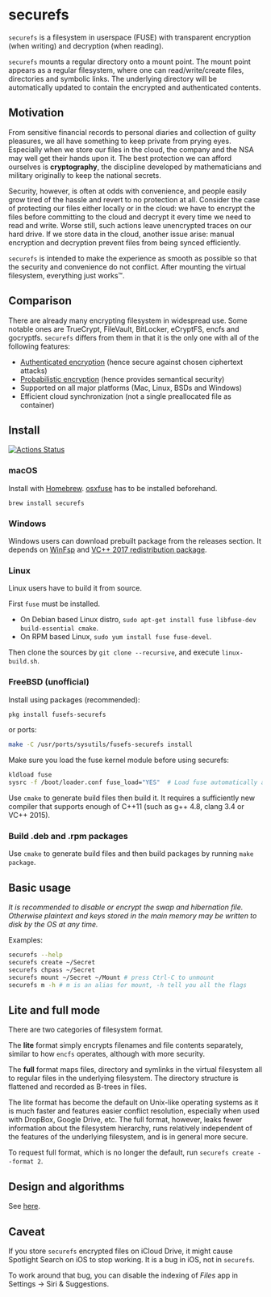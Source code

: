 # securefs

`securefs` is a filesystem in userspace (FUSE) with transparent encryption (when writing) and decryption (when reading).

`securefs` mounts a regular directory onto a mount point. The mount point appears as a regular filesystem, where one can read/write/create files, directories and symbolic links. The underlying directory will be automatically updated to contain the encrypted and authenticated contents.

## Motivation

From sensitive financial records to personal diaries and collection of guilty pleasures, we all have something to keep private from prying eyes. Especially when we store our files in the cloud, the company and the NSA may well get their hands upon it. The best protection we can afford ourselves is **cryptography**, the discipline developed by mathematicians and military originally to keep the national secrets.

Security, however, is often at odds with convenience, and people easily grow tired of the hassle and revert to no protection at all. Consider the case of protecting our files either locally or in the cloud: we have to encrypt the files before committing to the cloud and decrypt it every time we need to read and write. Worse still, such actions leave unencrypted traces on our hard drive. If we store data in the cloud, another issue arise: manual encryption and decryption prevent files from being synced efficiently.

`securefs` is intended to make the experience as smooth as possible so that the security and convenience do not conflict. After mounting the virtual filesystem, everything just works&#8482;.

## Comparison

There are already many encrypting filesystem in widespread use. Some notable ones are TrueCrypt, FileVault, BitLocker, eCryptFS, encfs and gocryptfs. `securefs` differs from them in that it is the only one with all of the following features:

* [Authenticated encryption](https://en.wikipedia.org/wiki/Authenticated_encryption) (hence secure against chosen ciphertext attacks)
* [Probabilistic encryption](https://en.wikipedia.org/wiki/Probabilistic_encryption) (hence provides semantical security)
* Supported on all major platforms (Mac, Linux, BSDs and Windows)
* Efficient cloud synchronization (not a single preallocated file as container)

## Install

[![Actions Status](https://github.com/netheril96/securefs/workflows/C%2FC%2B%2B%20CI/badge.svg)](https://github.com/netheril96/securefs/actions)


### macOS

Install with [Homebrew](https://brew.sh). [osxfuse](https://osxfuse.github.io) has to be installed beforehand.
```
brew install securefs
```

### Windows

Windows users can download prebuilt package from the releases section. It depends on [WinFsp](https://github.com/billziss-gh/winfsp/releases) and [VC++ 2017 redistribution package](https://support.microsoft.com/en-us/help/2977003/the-latest-supported-visual-c-downloads).

### Linux

Linux users have to build it from source.

First `fuse` must be installed.

* On Debian based Linux distro, `sudo apt-get install fuse libfuse-dev build-essential cmake`.
* On RPM based Linux, `sudo yum install fuse fuse-devel`.

Then clone the sources by `git clone --recursive`, and execute `linux-build.sh`.

### FreeBSD (unofficial)

Install using packages (recommended):
```bash
pkg install fusefs-securefs
```

or ports:
```bash
make -C /usr/ports/sysutils/fusefs-securefs install
```

Make sure you load the fuse kernel module before using securefs:
```bash
kldload fuse
sysrc -f /boot/loader.conf fuse_load="YES"  # Load fuse automatically at boot
```
Use `cmake` to generate build files then build it. It requires a sufficiently new compiler that supports enough of C++11 (such as g++ 4.8, clang 3.4 or VC++ 2015).

### Build .deb and .rpm packages

Use `cmake` to generate build files and then build packages by running `make package`.

## Basic usage

*It is recommended to disable or encrypt the swap and hibernation file. Otherwise plaintext and keys stored in the main memory may be written to disk by the OS at any time.*

Examples:

```bash
securefs --help
securefs create ~/Secret
securefs chpass ~/Secret
securefs mount ~/Secret ~/Mount # press Ctrl-C to unmount
securefs m -h # m is an alias for mount, -h tell you all the flags
```

## Lite and full mode

There are two categories of filesystem format.

The **lite** format simply encrypts filenames and file contents separately, similar to how `encfs` operates, although with more security.

The **full** format maps files, directory and symlinks in the virtual filesystem all to regular files in the underlying filesystem. The directory structure is flattened and recorded as B-trees in files.

The lite format has become the default on Unix-like operating systems as it is much faster and features easier conflict resolution, especially when used with DropBox, Google Drive, etc. The full format, however, leaks fewer information about the filesystem hierarchy, runs relatively independent of the features of the underlying filesystem, and is in general more secure.

To request full format, which is no longer the default, run `securefs create --format 2`.

## Design and algorithms

See [here](docs/design.md).

## Caveat

If you store `securefs` encrypted files on iCloud Drive, it might cause Spotlight Search on iOS to stop working. It is a bug in iOS, not in `securefs`.

To work around that bug, you can disable the indexing of *Files* app in Settings -> Siri & Suggestions.
